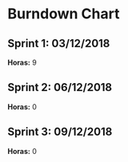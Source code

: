 # Burndown Chart

## Sprint 1: 03/12/2018

**Horas:** 9

## Sprint 2: 06/12/2018

**Horas:** 0

## Sprint 3: 09/12/2018

**Horas:** 0